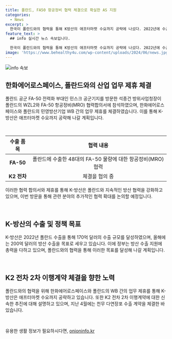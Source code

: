 ```yaml
---
title: 폴란드, FA50 항공정비 협력 체결으로 확실한 AS 지원
categories:
  - News
excerpt: >
  한국이 폴란드와의 협력을 통해 K방산의 애프터마켓 수요까지 공략에 나섰다. 2022년에 수출한 FA50 48대의 항공정비 협력 합의뿐 아니라 K2 전차 2차 이행계약과 업무 제휴를 추진 중이다. 방위사업청은 FA50 항공정비 협력합의서를 체결하며 애프터마켓 수요까지 공략하는 전략을 세우고, 2022년폴란드 수출을 통해 170억 달러의 수출액을 기록하며 200억 달러의 도전적인 목표를 세우고 있다. 이에 폴란드와의 방산 협력을 확대하기 위해 총력을 다하는 모습이다.
feature_text: >
  ## info 실시간 뉴스 속보입니다.

  한국이 폴란드와의 협력을 통해 K방산의 애프터마켓 수요까지 공략에 나섰다. 2022년에 수출한 FA50 48대의 항공정비 협력 합의뿐 아니라 K2 전차 2차 이행계약과 업무 제휴를 추진 중이다. 방위사업청은 FA50 항공정비 협력합의서를 체결하며 애프터마켓 수요까지 공략하는 전략을 세우고, 2022년폴란드 수출을 통해 170억 달러의 수출액을 기록하며 200억 달러의 도전적인 목표를 세우고 있다. 이에 폴란드와의 방산 협력을 확대하기 위해 총력을 다하는 모습이다.
image: 'https://www.behealthy4u.com/wp-content/uploads/2024/06/news.jpg'
---
```


<p><img src="https://www.behealthy4u.com/wp-content/uploads/2024/06/news.jpg" alt="info 속보" /></p>

<h2 data-ke-size="size26">한화에어로스페이스, 폴란드와의 산업 업무 제휴 체결</h2>

<p>폴란드 공군 FA-50 전력화 부대인 민스크 공군기지를 방문한 석종건 방위사업청장이 폴란드의 WZL2와 FA-50 항공정비(MRO) 협력합의서에 참석하였으며, 한화에어로스페이스와 폴란드의 민영방산기업 WB 간의 업무 제휴를 체결하였습니다. 이를 통해 K-방산은 애프터마켓 수요까지 공략해 나갈 계획입니다.</p>

<p data-ke-size="size16">&nbsp;</p>

<table>
    <thead>
        <tr>
            <th style="text-align: center;">수출 품목</th>
            <th style="text-align: center;">협력 내용</th>
        </tr>
    </thead>
    <tbody>
        <tr>
            <td style="text-align: center;"><b>FA-50</b></td>
            <td style="text-align: center;">폴란드에 수출한 48대의 FA-50 물량에 대한 항공정비(MRO) 협력</td>
        </tr>
        <tr>
            <td style="text-align: center;"><b>K2 전차</b></td>
            <td style="text-align: center;">체결을 협의 중</td>
        </tr>
    </tbody>
</table>

<p>이러한 협력 합의서와 제휴를 통해 K-방산은 폴란드와 지속적인 방산 협력을 강화하고 있으며, 이번 방문을 통해 관련 분야의 추가적인 협력 확대를 논의할 예정입니다.</p>

<p data-ke-size="size16">&nbsp;</p>

<h2 data-ke-size="size26">K-방산의 수출 및 정책 목표</h2>

<p>K-방산은 2022년 폴란드 수출을 통해 170억 달러의 수출 규모를 달성하였으며, 올해에는 200억 달러의 방산 수출을 목표로 세우고 있습니다. 이에 정부는 방산 수출 지원에 총력을 다하고 있으며, 폴란드와의 협력을 통해 이러한 목표를 달성해 나갈 계획입니다.</p>

<p data-ke-size="size16">&nbsp;</p>

<h2 data-ke-size="size26">K2 전차 2차 이행계약 체결을 향한 노력</h2>

<p>폴란드와의 협력을 위해 한화에어로스페이스와 폴란드의 WB 간의 업무 제휴를 통해 K-방산은 애프터마켓 수요까지 공략하고 있습니다. 또한 K2 전차 2차 이행계약에 대한 신속한 추진에 대해 설명하고 있으며, 지난 4월에는 천무 다연장포 수출 계약을 체결한 바 있습니다.</p>

<p data-ke-size="size16">&nbsp;</p>

<p data-ke-size="size16"></p>
유용한 생활 정보가 필요하시다면, <a href="https://onioninfo.kr" rel="dofollow">onioninfo.kr</a>


